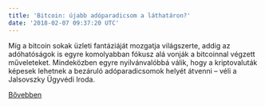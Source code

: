 ```yaml
---
title: 'Bitcoin: újabb adóparadicsom a láthatáron?'
date: '2018-02-07 09:37:20 UTC'
---
```


Míg a bitcoin sokak üzleti fantáziáját mozgatja világszerte, addig az adóhatóságok is egyre komolyabban fókusz alá vonják a bitcoinnal végzett műveleteket. Mindeközben egyre nyilvánvalóbbá válik, hogy a kriptovaluták képesek lehetnek a bezáruló adóparadicsomok helyét átvenni – véli a Jalsovszky Ügyvédi Iroda.


[Bővebben](http://ift.tt/2nNAK1K)
